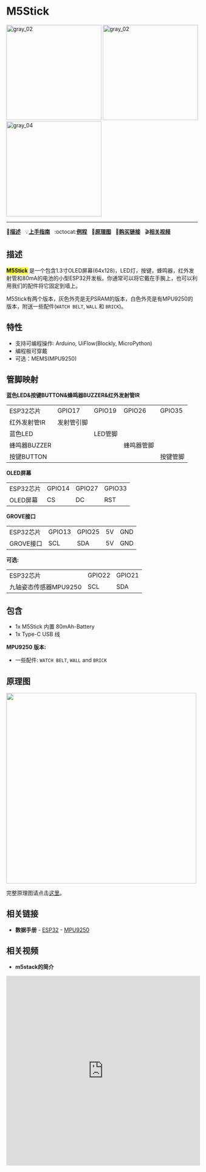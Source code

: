 # M5Stick

<img src="assets/img/product_pics/core/minicore/m5stick/m5stick_01.png" alt="gray_02" width="250" height="250"> <img src="assets/img/product_pics/core/minicore/m5stick/m5stick_02.png" alt="gray_02" width="250" height="250"> <img src="assets/img/product_pics/core/minicore/m5stick/m5stick_03.png" alt="gray_04" width="250" height="250">

* * *

:memo:**[描述](#描述)**&nbsp;&nbsp;&nbsp;:bulb:**[上手指南](zh_CN/quick_start/m5stick/m5stick_quick_start)**&nbsp;&nbsp;&nbsp;:octocat:**[例程](https://github.com/m5stack/M5Stack/tree/master/examples/Stick/FactoryTest)**&nbsp;&nbsp;&nbsp;:electric_plug:**[原理图](#原理图)**&nbsp;&nbsp;&nbsp;🛒**[购买链接](https://item.taobao.com/item.htm?spm=a1z10.3-c.w4002-1172588106.11.257b425esTi92S&id=581055502939)**&nbsp;&nbsp;&nbsp;:clapper:**[相关视频](#相关视频)**

## 描述

<mark>**M5Stick**</mark> 是一个包含1.3寸OLED屏幕(64x128)，LED灯，按键，蜂鸣器，红外发射管和80mA的电池的小型ESP32开发板。你通常可以将它戴在手腕上，也可以利用我们的配件将它固定到墙上。

M5Stick有两个版本，灰色外壳是无PSRAM的版本，白色外壳是有MPU9250的版本，附送一些配件(`WATCH BELT`, `WALL` 和 `BRICK`)。

## 特性

-  支持可编程操作: Arduino, UiFlow(Blockly, MicroPython)
-  编程板可穿戴
-  可选：MEMS(MPU9250)

## 管脚映射

**蓝色LED&按键BUTTON&蜂鸣器BUZZER&红外发射管IR**

<table>
 <tr><td>ESP32芯片</td><td>GPIO17</td><td>GPIO19</td><td>GPIO26</td><td>GPIO35</td></tr>
 <tr><td>红外发射管IR</td><td>发射管引脚</td><td> </td><td> </td><td> </td></tr>
 <tr><td>蓝色LED</td><td> </td><td>LED管脚</td><td> </td><td> </td></tr>
<tr><td>蜂鸣器BUZZER</td><td> </td><td> </td><td>蜂鸣器管脚</td></tr>
<tr><td>按键BUTTON</td><td> </td><td> </td><td> </td><td>按键管脚</td></tr>
</table>

**OLED屏幕**

<table>
 <tr><td>ESP32芯片</td><td>GPIO14</td><td>GPIO27</td><td>GPIO33</td>
 <tr><td>OLED屏幕</td><td>CS</td><td>DC</td><td>RST</td>
</table>

**GROVE接口**

<table>
 <tr><td>ESP32芯片</td><td>GPIO13</td><td>GPIO25</td><td>5V</td><td>GND</td></tr>
 <tr><td>GROVE接口</td><td>SCL</td><td>SDA</td><td>5V</td><td>GND</td></tr>
</table>

**可选:**

<table>
 <tr><td>ESP32芯片</td><td>GPIO22</td><td>GPIO21</td>
 <tr><td>九轴姿态传感器MPU9250</td><td>SCL</td><td>SDA</td>
</table>

## 包含

-  1x M5Stick 内置 80mAh-Battery
-  1x Type-C USB 线

**MPU9250 版本:**
-  一些配件: `WATCH BELT`, `WALL` and `BRICK`

## 原理图

<img src="assets/img/product_pics/core/minicore/m5stick/m5stick_sch.png" width="500" height="500">

完整原理图请点击[这里](https://github.com/m5stack/M5-Schematic/tree/master/Core/m5stick)。

## 相关链接

-  **数据手册** - [ESP32](https://www.espressif.com/sites/default/files/documentation/esp32_datasheet_cn.pdf) - [MPU9250](https://www.invensense.com/wp-content/uploads/2015/02/PS-MPU-9250A-01-v1.1.pdf)

## 相关视频

- **m5stack的简介**

<iframe height=498 width=510 src='https://player.youku.com/embed/XMzkzMjQ4NzIyOA==' frameborder="0" allow="accelerometer; autoplay; encrypted-media; gyroscope; picture-in-picture" allowfullscreen></iframe>